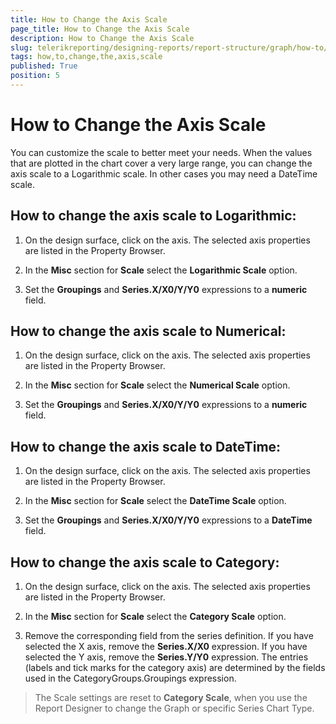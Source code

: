 ```yaml
---
title: How to Change the Axis Scale
page_title: How to Change the Axis Scale 
description: How to Change the Axis Scale
slug: telerikreporting/designing-reports/report-structure/graph/how-to/how-to-change-the-axis-scale
tags: how,to,change,the,axis,scale
published: True
position: 5
---
```


# How to Change the Axis Scale

You can customize the scale to better meet your needs. When the values that are plotted in the chart cover a very large range, you can change the axis scale to a Logarithmic scale. In other cases you may need a DateTime scale. 

## How to change the axis scale to Logarithmic:

1. On the design surface, click on the axis. The selected axis properties are listed in the Property Browser. 

1. In the __Misc__ section for __Scale__ select the __Logarithmic Scale__ option. 

1. Set the __Groupings__ and __Series.X/X0/Y/Y0__ expressions to a __numeric__ field. 

## How to change the axis scale to Numerical:

1. On the design surface, click on the axis. The selected axis properties are listed in the Property Browser. 

1. In the __Misc__ section for __Scale__ select the __Numerical Scale__ option. 

1. Set the __Groupings__ and __Series.X/X0/Y/Y0__ expressions to a __numeric__ field. 

## How to change the axis scale to DateTime:

1. On the design surface, click on the axis. The selected axis properties are listed in the Property Browser. 

1. In the __Misc__ section for __Scale__ select the __DateTime Scale__ option. 

1. Set the __Groupings__ and __Series.X/X0/Y/Y0__ expressions to a __DateTime__ field. 

## How to change the axis scale to Category:

1. On the design surface, click on the axis. The selected axis properties are listed in the Property Browser. 

1. In the __Misc__ section for __Scale__ select the __Category Scale__ option. 

1. Remove the corresponding field from the series definition. If you have selected the X axis, remove the __Series.X/X0__ expression. If you have selected the Y axis, remove the __Series.Y/Y0__ expression. The entries (labels and tick marks for the category axis) are determined by the fields used in the CategoryGroups.Groupings expression. 

> The Scale settings are reset to __Category Scale__, when you use the Report Designer to change the Graph or specific Series Chart Type. 

